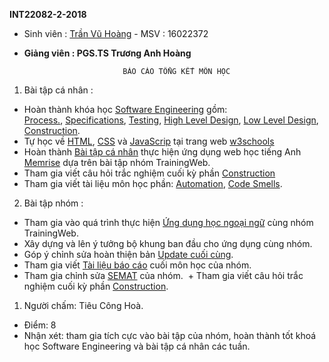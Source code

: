 **INT22082-2-2018**

+ Sinh viên : [Trần Vũ Hoàng](https://github.com/TranVuHoang)  - MSV : 16022372

+ **Giảng viên : PGS.TS Trương Anh Hoàng**
                                
                            BÁO CÁO TỔNG KẾT MÔN HỌC

1. Bài tập cá nhân :
  + Hoàn thành khóa học [Software Engineering](https://courses.edx.org/courses/course-v1:UBCx+SoftEng1x+1T2018/course/) gồm:             
 [Process.](https://github.com/truonganhhoang/INT2208-2-2018/blob/master/TranVuHoang/Process.png),
 [Specifications](https://github.com/truonganhhoang/INT2208-2-2018/blob/master/TranVuHoang/Specifications.png),
 [Testing](https://github.com/truonganhhoang/INT2208-2-2018/blob/master/TranVuHoang/Testing.png),
 [High Level Design](https://github.com/truonganhhoang/INT2208-2-2018/blob/master/TranVuHoang/High%20Level%20Design.png),
 [Low Level Design](https://github.com/truonganhhoang/INT2208-2-2018/blob/master/TranVuHoang/Low%20Level%20Design.png),
 [Construction](https://github.com/truonganhhoang/INT2208-2-2018/blob/master/TranVuHoang/Construction.png).
  + Tự học về [HTML](https://www.w3schools.com/html/default.asp), [CSS](https://www.w3schools.com/css/default.asp) và 
    [JavaScrip](https://www.w3schools.com/js/default.asp) tại trang web [w3schools](https://www.w3schools.com/js/default.asp)
  + Hoàn thành [Bài tập cá nhân](https://github.com/truonganhhoang/INT2208-2-2018/tree/master/TranVuHoang) thực hiện ứng dụng web học tiếng Anh [Memrise](https://www.memrise.com/) dựa trên bài tập nhóm TrainingWeb.
  + Tham gia viết câu hỏi trắc nghiệm cuối kỳ phần 
    [Construction](https://docs.google.com/spreadsheets/d/1nYhXQ4Zyw5RZxdw37dMWKhO-TpJ7bJgl2-mVbd6kjq4/edit#gid=53497746)
  + Tham gia viết tài liệu môn học phần: 
    [Automation](https://docs.google.com/document/d/1ZeJqF8DQVnt7jvckVnPp14eiHb8rsEVXdNw6jHuWMec/edit#heading=h.i8p1vhprjopo ), 
    [Code Smells](https://docs.google.com/document/d/1ZeJqF8DQVnt7jvckVnPp14eiHb8rsEVXdNw6jHuWMec/edit#heading=h.x5jzfha6cshw).

2. Bài tập nhóm :
  + Tham gia vào quá trình thực hiện [Ứng dụng học ngoại ngữ](https://github.com/truonganhhoang/INT2208-2-2018/tree/master/TranVuHoang/Memrise) cùng nhóm TrainingWeb.
  + Xây dựng và lên ý tưởng bộ khung ban đầu cho ứng dụng cùng nhóm.
  + Góp ý chỉnh sửa hoàn thiện bản [Update cuối cùng](https://github.com/truonganhhoang/INT2208-2-2018/tree/master/nhom-TrainingWeb).
  + Tham gia viết [Tài liệu báo cáo](https://drive.google.com/open?id=1GiTUaHDLzsQgJ__a02d9EzcgsQ7GNkjnNpHfBEne2wY ) cuối môn học của nhóm.
  + Tham gia chỉnh sửa [SEMAT]( https://drive.google.com/open?id=1morO_O0RKPnylfjxXBhJIBUIFtKugEdRLqVGfWTFDdg) của nhóm.
  + Tham gia viết câu hỏi trắc nghiệm cuối kỳ phần [Construction](https://docs.google.com/spreadsheets/d/1nYhXQ4Zyw5RZxdw37dMWKhO-TpJ7bJgl2-mVbd6kjq4/edit#gid=53497746).

 1. Người chấm: Tiêu Công Hoà.
 * Điểm: 8
 * Nhận xét: tham gia tích cực vào bài tập của nhóm, hoàn thành tốt khoá học Software Engineering và bài tập cá nhân các tuần.
